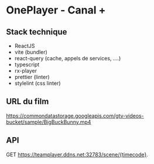 # OnePlayer - Canal +

## Stack technique

- ReactJS
- vite (bundler)
- react-query (cache, appels de services, ....)
- typescript
- rx-player
- prettier (linter)
- stylelint (css linter)

## URL du film

https://commondatastorage.googleapis.com/gtv-videos-bucket/sample/BigBuckBunny.mp4

## API

GET https://teamplayer.ddns.net:32783/scene/{timecode}.
